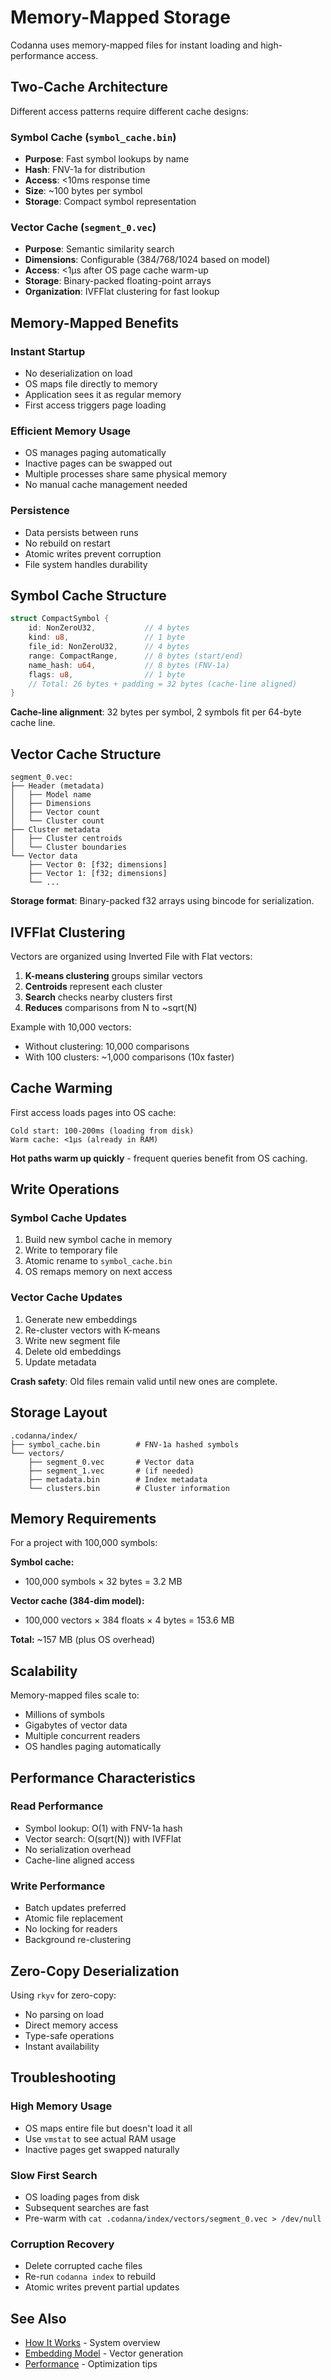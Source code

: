 # Memory-Mapped Storage

Codanna uses memory-mapped files for instant loading and high-performance access.

## Two-Cache Architecture

Different access patterns require different cache designs:

### Symbol Cache (`symbol_cache.bin`)
- **Purpose**: Fast symbol lookups by name
- **Hash**: FNV-1a for distribution
- **Access**: <10ms response time
- **Size**: ~100 bytes per symbol
- **Storage**: Compact symbol representation

### Vector Cache (`segment_0.vec`)
- **Purpose**: Semantic similarity search
- **Dimensions**: Configurable (384/768/1024 based on model)
- **Access**: <1μs after OS page cache warm-up
- **Storage**: Binary-packed floating-point arrays
- **Organization**: IVFFlat clustering for fast lookup

## Memory-Mapped Benefits

### Instant Startup
- No deserialization on load
- OS maps file directly to memory
- Application sees it as regular memory
- First access triggers page loading

### Efficient Memory Usage
- OS manages paging automatically
- Inactive pages can be swapped out
- Multiple processes share same physical memory
- No manual cache management needed

### Persistence
- Data persists between runs
- No rebuild on restart
- Atomic writes prevent corruption
- File system handles durability

## Symbol Cache Structure

```rust
struct CompactSymbol {
    id: NonZeroU32,           // 4 bytes
    kind: u8,                 // 1 byte
    file_id: NonZeroU32,      // 4 bytes
    range: CompactRange,      // 8 bytes (start/end)
    name_hash: u64,           // 8 bytes (FNV-1a)
    flags: u8,                // 1 byte
    // Total: 26 bytes + padding = 32 bytes (cache-line aligned)
}
```

**Cache-line alignment**: 32 bytes per symbol, 2 symbols fit per 64-byte cache line.

## Vector Cache Structure

```
segment_0.vec:
├── Header (metadata)
│   ├── Model name
│   ├── Dimensions
│   ├── Vector count
│   └── Cluster count
├── Cluster metadata
│   ├── Cluster centroids
│   └── Cluster boundaries
└── Vector data
    ├── Vector 0: [f32; dimensions]
    ├── Vector 1: [f32; dimensions]
    └── ...
```

**Storage format**: Binary-packed f32 arrays using bincode for serialization.

## IVFFlat Clustering

Vectors are organized using Inverted File with Flat vectors:

1. **K-means clustering** groups similar vectors
2. **Centroids** represent each cluster
3. **Search** checks nearby clusters first
4. **Reduces** comparisons from N to ~sqrt(N)

Example with 10,000 vectors:
- Without clustering: 10,000 comparisons
- With 100 clusters: ~1,000 comparisons (10x faster)

## Cache Warming

First access loads pages into OS cache:

```
Cold start: 100-200ms (loading from disk)
Warm cache: <1μs (already in RAM)
```

**Hot paths warm up quickly** - frequent queries benefit from OS caching.

## Write Operations

### Symbol Cache Updates
1. Build new symbol cache in memory
2. Write to temporary file
3. Atomic rename to `symbol_cache.bin`
4. OS remaps memory on next access

### Vector Cache Updates
1. Generate new embeddings
2. Re-cluster vectors with K-means
3. Write new segment file
4. Delete old embeddings
5. Update metadata

**Crash safety**: Old files remain valid until new ones are complete.

## Storage Layout

```
.codanna/index/
├── symbol_cache.bin        # FNV-1a hashed symbols
└── vectors/
    ├── segment_0.vec       # Vector data
    ├── segment_1.vec       # (if needed)
    ├── metadata.bin        # Index metadata
    └── clusters.bin        # Cluster information
```

## Memory Requirements

For a project with 100,000 symbols:

**Symbol cache:**
- 100,000 symbols × 32 bytes = 3.2 MB

**Vector cache (384-dim model):**
- 100,000 vectors × 384 floats × 4 bytes = 153.6 MB

**Total:** ~157 MB (plus OS overhead)

## Scalability

Memory-mapped files scale to:
- Millions of symbols
- Gigabytes of vector data
- Multiple concurrent readers
- OS handles paging automatically

## Performance Characteristics

### Read Performance
- Symbol lookup: O(1) with FNV-1a hash
- Vector search: O(sqrt(N)) with IVFFlat
- No serialization overhead
- Cache-line aligned access

### Write Performance
- Batch updates preferred
- Atomic file replacement
- No locking for readers
- Background re-clustering

## Zero-Copy Deserialization

Using `rkyv` for zero-copy:
- No parsing on load
- Direct memory access
- Type-safe operations
- Instant availability

## Troubleshooting

### High Memory Usage
- OS maps entire file but doesn't load it all
- Use `vmstat` to see actual RAM usage
- Inactive pages get swapped naturally

### Slow First Search
- OS loading pages from disk
- Subsequent searches are fast
- Pre-warm with `cat .codanna/index/vectors/segment_0.vec > /dev/null`

### Corruption Recovery
- Delete corrupted cache files
- Re-run `codanna index` to rebuild
- Atomic writes prevent partial updates

## See Also

- [How It Works](how-it-works.md) - System overview
- [Embedding Model](embedding-model.md) - Vector generation
- [Performance](../advanced/performance.md) - Optimization tips